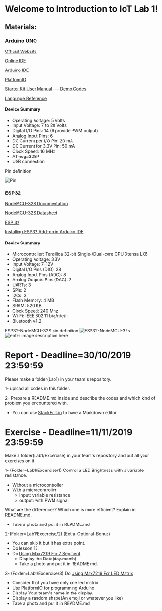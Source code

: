 # Welcome to Introduction to IoT Lab 1!

## Materials:
### Arduino UNO
[Official Website](https://arduino.cc)

[Online IDE](https://create.arduino.cc/)

[Arduino IDE](https://www.arduino.cc/en/Main/Software)

[PlatformIO](https://platformio.org/)

[Starter Kit User Manual](https://www.elecrow.com/download/Starter%20Kit%20for%20Arduino(user%20manual).pdf) --- [Demo Codes](https://www.elecrow.com/download/Arduino_Demo_Code.zip)

[Language Reference](http://wiring.org.co/reference/) 

#### Device Summary
-   Operating Voltage: 5 Volts
-   Input Voltage: 7 to 20 Volts
-   Digital I/O Pins: 14 (6 provide PWM output)
-   Analog Input Pins: 6
-   DC Current per I/O Pin: 20 mA
-   DC Current for 3.3V Pin: 50 mA
-   Clock Speed: 16 MHz
-   ATmega328P
-   USB connection

Pin definition

![Pin](https://components101.com/sites/default/files/component_pin/Arduino-Uno-Pin-Diagram.png)
### ESP32
[NodeMCU-32S Documentation](https://nodemcu.readthedocs.io/en/dev-esp32/)

[NodeMCU-32S Datasheet](https://wiki.ai-thinker.com/_media/esp32/docs/nodemcu-32s_product_specification.pdf)

[ESP 32](http://esp32.net/)

[Installing ESP32 Add-on in Arduino IDE](https://randomnerdtutorials.com/installing-the-esp32-board-in-arduino-ide-windows-instructions/)
#### Device Summary
-   Microcontroller: Tensilica 32-bit Single-/Dual-core CPU Xtensa LX6
-   Operating Voltage: 3.3V  
-   Input Voltage: 7-12V
-   Digital I/O Pins (DIO): 28  
-   Analog Input Pins (ADC): 8
-   Analog Outputs Pins (DAC): 2 
-   UARTs: 3
-   SPIs: 2
-   I2Cs: 3
-   Flash Memory: 4 MB
-   SRAM: 520 KB
-   Clock Speed: 240 Mhz
-   Wi-Fi: IEEE 802.11 b/g/n/e/i:
- Bluetooth v4.2
  
ESP32-NodeMCU-32S pin definition
![ESP32-NodeMCU-32s](http://www.shenzhen2u.com/image/catalog/Module/NodeMCU-32S/nodemcu_32s_pin.png)
![enter image description here](https://docs.zerynth.com/latest/_images/nodemcu_esp32_pin.jpg)


# Report - Deadline=30/10/2019 23:59:59
 Please make a folder(Lab1) in your team's repository.
 
 1- upload all codes in this folder.
 
 2- Prepare a README.md inside and describe the codes and which kind of problem you encountered with.
 
 - You can use [StackEdit.io](https://stackedit.io/app) to have a Markdown editor
 
 # Exercise - Deadline=11/11/2019 23:59:59
 Make a folder(Lab1/Excercise) in your team's repository and put all your exercises on it . 
 
1- (Folder=Lab1/Excercise/1) Control a LED Brightness with a variable resistance.
- Without a microcontroller
- With a microcontroller
  - input: variable resistance
  - output: with PWM signal
  
What are the differences?
Which one is more efficient? Explain in README.md.
- Take a photo and put it in README.md.

2-(Folder=Lab1/Excercise/2) (Extra-Optional-Bonus) 
  - You can skip it but it has extra point.
  - Do lesson 15.
  - Do [Using Max7219 For 7 Segment](https://thecustomizewindows.com/2017/11/arduino-max-7219-cng-basic-circuit-led-7-segment-displays/)
     - Display the Date(day.month)
     - Take a photo and put it in README.md.


3- (Folder=Lab1/Excercise/3) Do [Using Max7219 For LED Matrix](https://howtomechatronics.com/tutorials/arduino/8x8-led-matrix-max7219-tutorial-scrolling-text-android-control-via-bluetooth/)
- Consider that you have only one led matrix
- Use PlatformIO for programming Arduino
- Display Your team's name in the display.
- Display a random shape(An emoji or whatever you like)
- Take a photo and put it in README.md.

